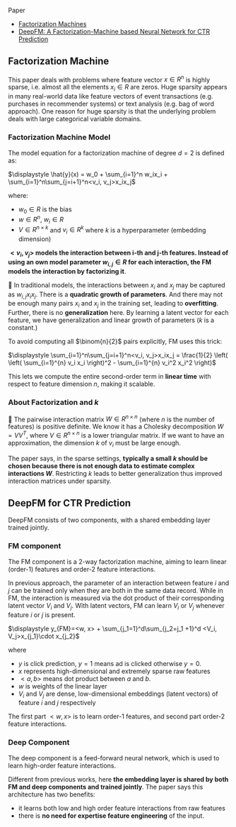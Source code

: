 
Paper
* [Factorization Machines](https://www.ismll.uni-hildesheim.de/pub/pdfs/Rendle2010FM.pdf)
* [DeepFM: A Factorization-Machine based Neural Network for CTR Prediction](https://arxiv.org/abs/1703.04247)

## Factorization Machine

This paper deals with problems where feature vector $x \in R^n$ is highly sparse, i.e. almost all the elements $x_i \in R$ are zeros. Huge sparsity appears in many real-world data like feature vectors of event transactions (e.g. purchases in recommender systems) or text analysis (e.g. bag of word approach). One reason for huge sparsity is that the underlying problem deals with large categorical variable domains.

### Factorization Machine Model
The model equation for a factorization machine of degree $d=2$ is defined as:

$\displaystyle \hat{y}(x) = w_0 + \sum_{i=1}^n w_ix_i + \sum_{i=1}^n\sum_{j=i+1}^n<v_i, v_j>x_ix_j$

where:
* $w_0 \in R$ is the bias
* $w \in R^n$, $w_i \in R$
* $V \in R^{n \times k}$ and $v_i \in R^k$ where $k$ is a hyperparameter (embedding dimension)

**$<v_i, v_j>$ models the interaction between i-th and j-th features. Instead of using an own model parameter $w_{i,j} \in R$ for each interaction, the FM models the interaction by factorizing it**.

🤔 In traditional models, the interactions between $x_i$ and $x_j$ may be captured as $w_{i,j}x_ix_j$. There is a **quadratic growth of parameters**. And there may not be enough many pairs $x_i$ and $x_j$ in the training set, leading to **overfitting**. Further, there is no **generalization** here. By learning a latent vector for each feature, we have generalization and linear growth of parameters ($k$ is a constant.)

To avoid computing all $\binom{n}{2}$ pairs explicitly, FM uses this trick:  
  
$\displaystyle \sum_{i=1}^n\sum_{j=i+1}^n<v_i, v_j>x_ix_j = \frac{1}{2} \left( \left( \sum_{i=1}^{n} v_i x_i \right)^2 - \sum_{i=1}^{n} v_i^2 x_i^2 \right)$  
  
This lets we compute the entire second-order term in **linear time** with respect to feature dimension $n$, making it scalable.

### About Factorization and $k$

🤔 The pairwise interaction matrix $W \in R^{n \times n}$ (where $n$ is the number of features) is positive definite. We know it has a Cholesky decomposition $W = VV^T$, where $V \in R^{n \times n}$ is a lower triangular matrix. If we want to have an approximation, the dimension $k$ of $v_i$ must be large enough.

The paper says, in the sparse settings, **typically a small $k$ should be chosen because there is not enough data to estimate complex interactions $W$**. Restricting $k$ leads to better generalization thus improved interaction matrices under sparsity.

## DeepFM for CTR Prediction
DeepFM consists of two components, with a shared embedding layer trained jointly.

### FM component
The FM component is a 2-way factorization machine, aiming to learn linear (order-1) features and order-2 feature interactions.

In previous approach, the parameter of an interaction between feature $i$ and $j$ can be trained only when they are both in the same data record. While in FM, the interaction is measured via the dot product of their corresponding latent vector $V_i$ and $V_j$. With latent vectors, FM can learn $V_i$ or $V_j$ whenever feature $i$ or $j$ is present.

$\displaystyle y_{FM}=<w, x> + \sum_{j_1=1}^d\sum_{j_2=j_1 +1}^d <V_i, V_j>x_{j_1}\cdot x_{j_2}$

where
* $y$ is click prediction, $y=1$ means ad is clicked otherwise $y=0$.
* $x$ represents high-dimensional and extremely sparse raw features
* $<a, b>$ means dot product between $a$ and $b$.
* $w$ is weights of the linear layer
* $V_i$ and $V_j$ are dense, low-dimensional embeddings (latent vectors) of feature $i$ and $j$ respectively

The first part $<w, x>$ is to learn order-1 features, and second part order-2 feature interactions.

### Deep Component
The deep component is a feed-forward neural network, which is used to learn high-order feature interactions.

Different from previous works, here **the embedding layer is shared by both FM and deep components and trained jointly**. The paper says this architecture has two benefits:
* it learns both low and high order feature interactions from raw features
* there is **no need for expertise feature engineering** of the input.



